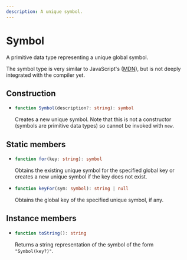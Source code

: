 ```yaml
---
description: A unique symbol.
---
```


# Symbol

A primitive data type representing a unique global symbol.

The symbol type is very similar to JavaScript's \([MDN](https://developer.mozilla.org/en-US/docs/Web/JavaScript/Reference/Global_Objects/Symbol)\), but is not deeply integrated with the compiler yet.

## Construction

* ```ts
  function Symbol(description?: string): symbol
  ```
  Creates a new unique symbol. Note that this is not a constructor (symbols are primitive data types) so cannot be invoked with `new`.

## Static members

* ```ts
  function for(key: string): symbol
  ```
  Obtains the existing unique symbol for the specified global key or creates a new unique symbol if the key does not exist.

* ```ts
  function keyFor(sym: symbol): string | null
  ```
  Obtains the global key of the specified unique symbol, if any.

## Instance members

* ```ts
  function toString(): string
  ```
  Returns a string representation of the symbol of the form `"Symbol(key?)"`.
